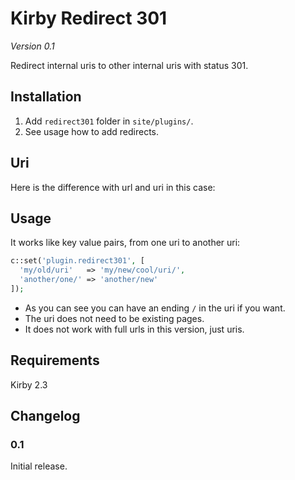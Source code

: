 # Kirby Redirect 301

*Version 0.1*

Redirect internal uris to other internal uris with status 301.

## Installation

1. Add `redirect301` folder in `site/plugins/`.
1. See usage how to add redirects.

## Uri

Here is the difference with url and uri in this case:

## Usage

It works like key value pairs, from one uri to another uri:

```php
c::set('plugin.redirect301', [
  'my/old/uri'   => 'my/new/cool/uri/',
  'another/one/' => 'another/new'
]);
```

- As you can see you can have an ending `/` in the uri if you want.
- The uri does not need to be existing pages.
- It does not work with full urls in this version, just uris.

## Requirements

Kirby 2.3

## Changelog

### 0.1

Initial release.
